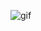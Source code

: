 ![gif](https://github.com/Lizonghang/Neural-Network/blob/master/kaggle/facial-keypoints-detection/running.gif)
